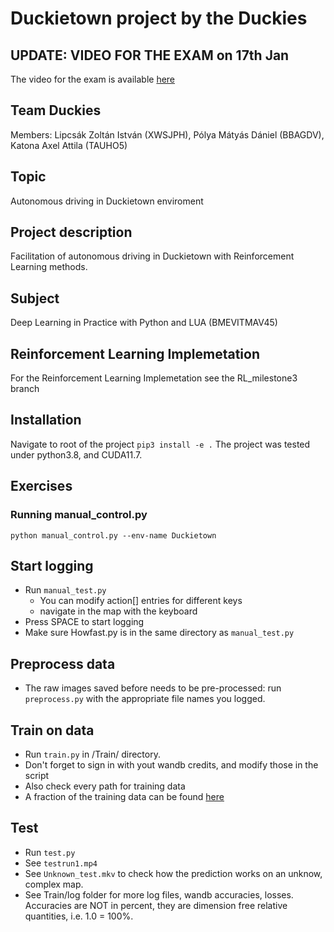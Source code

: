 # Duckietown project by the Duckies
## UPDATE: VIDEO FOR THE EXAM on 17th Jan
The video for the exam is available [here](https://bmeedu-my.sharepoint.com/:v:/g/personal/katonaa_edu_bme_hu/EY0erGUlVk5Cg3uGPV0VZ5YBVsuRln5eLpTaA6SPBDlR9w?e=vRC6q6)
## Team Duckies  
Members: Lipcsák Zoltán István (XWSJPH), Pólya Mátyás Dániel (BBAGDV), Katona Axel Attila (TAUHO5)
## Topic
Autonomous driving in Duckietown enviroment  

## Project description 
Facilitation of autonomous driving in Duckietown with Reinforcement Learning methods.
## Subject
Deep Learning in Practice with Python and LUA (BMEVITMAV45)  
## Reinforcement Learning Implemetation
For the Reinforcement Learning Implemetation see the RL_milestone3 branch
## Installation
Navigate to root of the project
`pip3 install -e .`
The project was tested under python3.8, and CUDA11.7.
## Exercises
### Running manual_control.py
`python manual_control.py --env-name Duckietown`
## Start logging
* Run
`manual_test.py`
    * You can modify action[] entries for different keys
    * navigate in the map with the keyboard
* Press SPACE to start logging 
* Make sure Howfast.py is in the same directory as 
`manual_test.py`

## Preprocess data
* The raw images saved before needs to be pre-processed: run 
`preprocess.py`
with the appropriate file names you logged.


## Train on data 
* Run 
`train.py` 
in /Train/ directory. 
* Don't forget to sign in with yout wandb credits, and modify those in the script
* Also check every path for training data
* A fraction of the training data can be found [here](https://bmeedu-my.sharepoint.com/:f:/g/personal/katonaa_edu_bme_hu/Eo-8rKw1fv9GjJUyLXWmdbMB44LxB9gA2NvWmQsKA9xkRA?e=4162CH)
## Test
* Run
`test.py` 
* See 
`testrun1.mp4` 
* See
`Unknown_test.mkv` to check how the prediction works on an unknow, complex map. 
* See Train/log folder for more log files, wandb accuracies, losses. Accuracies are NOT in percent, they are dimension free relative quantities, i.e. 1.0 = 100%.
